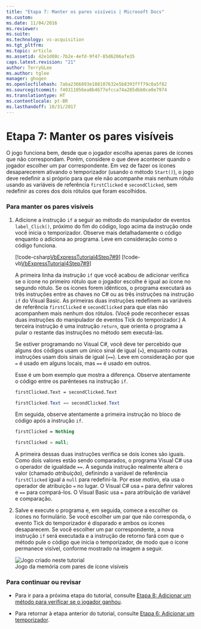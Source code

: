 ```yaml
---
title: "Etapa 7: Manter os pares visíveis | Microsoft Docs"
ms.custom: 
ms.date: 11/04/2016
ms.reviewer: 
ms.suite: 
ms.technology: vs-acquisition
ms.tgt_pltfrm: 
ms.topic: article
ms.assetid: 42e1d08c-7b2e-4efd-9f47-85d6206afe35
caps.latest.revision: "21"
author: TerryGLee
ms.author: tglee
manager: ghogen
ms.openlocfilehash: 7aba2366893e188107632e5b8393fff79c0a5f82
ms.sourcegitcommit: f40311056ea0b4677efcca74a285dbb0ce0e7974
ms.translationtype: HT
ms.contentlocale: pt-BR
ms.lasthandoff: 10/31/2017
---
```

# <a name="step-7-keep-pairs-visible"></a>Etapa 7: Manter os pares visíveis
O jogo funciona bem, desde que o jogador escolha apenas pares de ícones que não correspondam. Porém, considere o que deve acontecer quando o jogador escolher um par correspondente. Em vez de fazer os ícones desaparecerem ativando o temporizador (usando o método `Start()`), o jogo deve redefinir a si próprio para que ele não acompanhe mais nenhum rótulo usando as variáveis de referência `firstClicked` e `secondClicked`, sem redefinir as cores dos dois rótulos que foram escolhidos.  
  
### <a name="to-keep-pairs-visible"></a>Para manter os pares visíveis  
  
1.  Adicione a instrução `if` a seguir ao método do manipulador de eventos `label_Click()`, próximo do fim do código, logo acima da instrução onde você inicia o temporizador. Observe mais detalhadamente o código enquanto o adiciona ao programa. Leve em consideração como o código funciona.  
  
     [!code-csharp[VbExpressTutorial4Step7#9](../ide/codesnippet/CSharp/step-7-keep-pairs-visible_1.cs)]
     [!code-vb[VbExpressTutorial4Step7#9](../ide/codesnippet/VisualBasic/step-7-keep-pairs-visible_1.vb)]  
  
     A primeira linha da instrução `if` que você acabou de adicionar verifica se o ícone no primeiro rótulo que o jogador escolhe é igual ao ícone no segundo rótulo. Se os ícones forem idênticos, o programa executará as três instruções entre as chaves no C# ou as três instruções na instrução `if` do Visual Basic. As primeiras duas instruções redefinem as variáveis de referência `firstClicked` e `secondClicked` para que elas não acompanhem mais nenhum dos rótulos. (Você pode reconhecer essas duas instruções do manipulador de eventos Tick do temporizador.) A terceira instrução é uma instrução `return`, que orienta o programa a pular o restante das instruções no método sem executá-las.  
  
     Se estiver programando no Visual C#, você deve ter percebido que alguns dos códigos usam um único sinal de igual (`=`), enquanto outras instruções usam dois sinais de igual (`==`). Leve em consideração por que `=` é usado em alguns locais, mas `==` é usado em outros.  
  
     Esse é um bom exemplo que mostra a diferença. Observe atentamente o código entre os parênteses na instrução `if`.  
  
    ```vb  
    firstClicked.Text = secondClicked.Text  
    ```  
  
    ```csharp  
    firstClicked.Text == secondClicked.Text  
    ```  
  
     Em seguida, observe atentamente a primeira instrução no bloco de código após a instrução `if`.  
  
    ```vb  
    firstClicked = Nothing  
    ```  
  
    ```csharp  
    firstClicked = null;  
    ```  
  
     A primeira dessas duas instruções verifica se dois ícones são iguais. Como dois valores estão sendo comparados, o programa Visual C# usa o operador de igualdade `==`. A segunda instrução realmente altera o valor (chamado *atribuição*), definindo a variável de referência `firstClicked` igual a `null` para redefini-la. Por esse motivo, ela usa o operador de atribuição `=` no lugar. O Visual C# usa `=` para definir valores e `==` para compará-los. O Visual Basic usa `=` para atribuição de variável e comparação.  
  
2.  Salve e execute o programa e, em seguida, comece a escolher os ícones no formulário. Se você escolher um par que não corresponda, o evento Tick do temporizador é disparado e ambos os ícones desaparecem. Se você escolher um par correspondente, a nova instrução `if` será executada e a instrução de retorno fará com que o método pule o código que inicia o temporizador, de modo que o ícone permanece visível, conforme mostrado na imagem a seguir.  
  
     ![Jogo criado neste tutorial](../ide/media/express_finishedgame.png "Express_FinishedGame")  
Jogo da memória com pares de ícone visíveis  
  
### <a name="to-continue-or-review"></a>Para continuar ou revisar  
  
-   Para ir para a próxima etapa do tutorial, consulte [Etapa 8: Adicionar um método para verificar se o jogador ganhou](../ide/step-8-add-a-method-to-verify-whether-the-player-won.md).  
  
-   Para retornar à etapa anterior do tutorial, consulte [Etapa 6: Adicionar um temporizador](../ide/step-6-add-a-timer.md).
